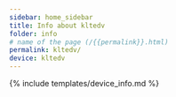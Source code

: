 ```yaml
---
sidebar: home_sidebar
title: Info about kltedv
folder: info
# name of the page (/{{permalink}}.html)
permalink: kltedv/
device: kltedv
---
```

{% include templates/device_info.md %}
